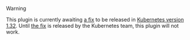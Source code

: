 > [!WARNING]
> This plugin is currently awaiting [a fix](https://github.com/kubernetes/kubernetes/pull/126930) to be released in [Kubernetes version 1.32](https://github.com/kubernetes/kubernetes/milestone/65). Until [the fix](https://github.com/kubernetes/kubernetes/pull/126930) is released by the Kubernetes team, this plugin will not work.
   